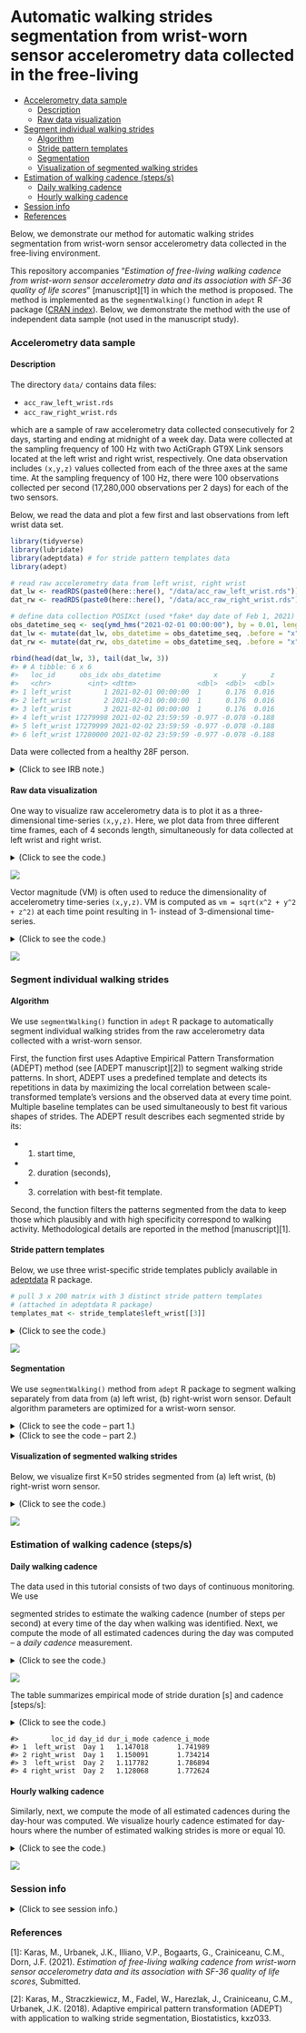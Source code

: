 Automatic walking strides segmentation from wrist-worn sensor
accelerometry data collected in the free-living
================

  - [Accelerometry data sample](#accelerometry-data-sample)
      - [Description](#description)
      - [Raw data visualization](#raw-data-visualization)
  - [Segment individual walking
    strides](#segment-individual-walking-strides)
      - [Algorithm](#algorithm)
      - [Stride pattern templates](#stride-pattern-templates)
      - [Segmentation](#segmentation)
      - [Visualization of segmented walking
        strides](#visualization-of-segmented-walking-strides)
  - [Estimation of walking cadence
    (steps/s)](#estimation-of-walking-cadence-stepss)
      - [Daily walking cadence](#daily-walking-cadence)
      - [Hourly walking cadence](#hourly-walking-cadence)
  - [Session info](#session-info)
  - [References](#references)

<!-- README.md is generated from README.Rmd. Please edit that file -->

Below, we demonstrate our method for automatic walking strides
segmentation from wrist-worn sensor accelerometry data collected in the
free-living environment.

This repository accompanies “*Estimation of free-living walking cadence
from wrist-worn sensor accelerometry data and its association with SF-36
quality of life scores*” \[manuscript\]\[1\] in which the method is
proposed. The method is implemented as the `segmentWalking()` function
in `adept` R package ([CRAN
index](https://cran.r-project.org/web/packages/adept/index.html)).
Below, we demonstrate the method with the use of independent data sample
(not used in the manuscript study).

### Accelerometry data sample

#### Description

The directory `data/` contains data files:

  - `acc_raw_left_wrist.rds`
  - `acc_raw_right_wrist.rds`

which are a sample of raw accelerometry data collected consecutively for
2 days, starting and ending at midnight of a week day. Data were
collected at the sampling frequency of 100 Hz with two ActiGraph GT9X
Link sensors located at the left wrist and right wrist, respectively.
One data observation includes `(x,y,z)` values collected from each of
the three axes at the same time. At the sampling frequency of 100 Hz,
there were 100 observations collected per second (17,280,000
observations per 2 days) for each of the two sensors.

Below, we read the data and plot a few first and last observations from
left wrist data set.

``` r
library(tidyverse)
library(lubridate)
library(adeptdata) # for stride pattern templates data 
library(adept)

# read raw accelerometry data from left wrist, right wrist
dat_lw <- readRDS(paste0(here::here(), "/data/acc_raw_left_wrist.rds")) %>% as_tibble()
dat_rw <- readRDS(paste0(here::here(), "/data/acc_raw_right_wrist.rds")) %>% as_tibble()

# define data collection POSIXct (used *fake* day date of Feb 1, 2021)
obs_datetime_seq <- seq(ymd_hms("2021-02-01 00:00:00"), by = 0.01, length.out = nrow(dat_lw))
dat_lw <- mutate(dat_lw, obs_datetime = obs_datetime_seq, .before = "x")
dat_rw <- mutate(dat_rw, obs_datetime = obs_datetime_seq, .before = "x")
```

``` r
rbind(head(dat_lw, 3), tail(dat_lw, 3))
#> # A tibble: 6 x 6
#>   loc_id      obs_idx obs_datetime             x      y      z
#>   <chr>         <int> <dttm>               <dbl>  <dbl>  <dbl>
#> 1 left_wrist        1 2021-02-01 00:00:00  1      0.176  0.016
#> 2 left_wrist        2 2021-02-01 00:00:00  1      0.176  0.016
#> 3 left_wrist        3 2021-02-01 00:00:00  1      0.176  0.016
#> 4 left_wrist 17279998 2021-02-02 23:59:59 -0.977 -0.078 -0.188
#> 5 left_wrist 17279999 2021-02-02 23:59:59 -0.977 -0.078 -0.188
#> 6 left_wrist 17280000 2021-02-02 23:59:59 -0.977 -0.078 -0.188
```

Data were collected from a healthy 28F person.

<details>

<summary>(Click to see IRB note.)</summary>

The raw accelerometry data in `data/` package were collected from
sensors worn by Marta Karas, an author of this repository. The IRB
Office Determination Request Form for Primary (New) Data Collection
request form was submitted in regard to the collection and further
publishing of these data. Based on preliminary review of the request
form submitted, it was determined that the data collection and further
data publishing activity described in the determination request does not
qualify as human subjects research as defined by DHHS regulations 45 CFR
46.102, and does not require IRB oversight.

</details>

#### Raw data visualization

One way to visualize raw accelerometry data is to plot it as a
three-dimensional time-series `(x,y,z)`. Here, we plot data from three
different time frames, each of 4 seconds length, simultaneously for data
collected at left wrist and right wrist.

<details>

<summary>(Click to see the code.)</summary>

``` r
# define time frame start values for data subset
t1 <- ymd_hms("2021-02-01 09:57:11") 
t2 <- ymd_hms("2021-02-01 09:59:41") 
t3 <- ymd_hms("2021-02-01 10:03:47") 

# combine data from two sensors, subset to keep only selected time windows 
dat <- rbind(dat_lw, dat_rw)
dat_sub <- dat %>%
  filter((obs_datetime >= t1 & obs_datetime < t1 + as.period(4, "seconds")) | 
           (obs_datetime >= t2 & obs_datetime < t2 + as.period(4, "seconds")) | 
           (obs_datetime >= t3 & obs_datetime < t3 + as.period(4, "seconds")) ) %>%
  mutate(dt_floor = paste0("time frame start: ", 
                           floor_date(obs_datetime, unit = "minutes")))

# plot (x,y,z) values 
dat_sub %>%
  select(-obs_idx) %>% 
  pivot_longer(cols = -c(dt_floor, obs_datetime, loc_id)) %>%
  ggplot(aes(x = obs_datetime, y = value, color = name)) + 
  geom_line(size = 0.3) + 
  facet_grid(loc_id ~ dt_floor, scales = "free_x") + 
  theme_minimal(base_size = 10) + 
  labs(x = "Time [s]", 
       y = "Acceleration [g]", 
       color = "Accelerometer axis of measurement: ") + 
  theme(legend.position = "top")
```

</details>

![](README_files/figure-gfm/plot_xyz_2-1.png)<!-- -->

Vector magnitude (VM) is often used to reduce the dimensionality of
accelerometry time-series `(x,y,z)`. VM is computed as `vm = sqrt(x^2 +
y^2 + z^2)` at each time point resulting in 1- instead of 3-dimensional
time-series.

<details>

<summary>(Click to see the code.)</summary>

``` r
# plot vector magnitude values 
dat_sub %>%
  mutate(vm = sqrt(x^2 + y^2 + z^2)) %>%
  ggplot(aes(x = obs_datetime, y = vm)) + 
  geom_line(size = 0.3) + 
  facet_grid(loc_id ~ dt_floor, scales = "free_x") + 
  theme_minimal(base_size = 10) + 
  labs(x = "Time [s]", y = "VM") 
```

</details>

![](README_files/figure-gfm/plot_vm_2-1.png)<!-- -->

### Segment individual walking strides

#### Algorithm

We use `segmentWalking()` function in `adept` R package to automatically
segment individual walking strides from the raw accelerometry data
collected with a wrist-worn sensor.

First, the function first uses Adaptive Empirical Pattern Transformation
(ADEPT) method (see \[ADEPT manuscript\]\[2\]) to segment walking stride
patterns. In short, ADEPT uses a predefined template and detects its
repetitions in data by maximizing the local correlation between
scale-transformed template’s versions and the observed data at every
time point. Multiple baseline templates can be used simultaneously to
best fit various shapes of strides. The ADEPT result describes each
segmented stride by its:

  - 1)  start time,

  - 2)  duration (seconds),  

  - 3)  correlation with best-fit template.

Second, the function filters the patterns segmented from the data to
keep those which plausibly and with high specificity correspond to
walking activity. Methodological details are reported in the method
\[manuscript\]\[1\].

#### Stride pattern templates

Below, we use three wrist-specific stride templates publicly available
in
[adeptdata](https://cran.r-project.org/web/packages/adeptdata/index.html)
R package.

``` r
# pull 3 x 200 matrix with 3 distinct stride pattern templates
# (attached in adeptdata R package)
templates_mat <- stride_template$left_wrist[[3]]
```

<details>

<summary>(Click to see the code.)</summary>

``` r
plt_df <- 
  templates_mat %>% 
  as.data.frame() %>%
  rename_all(~as.character(seq(0, 1, length.out = ncol(templates_mat)))) %>%
  mutate(template_idx = row_number()) %>%
  pivot_longer(cols = -template_idx) %>%
  mutate(name = as.numeric(name),
         template_idx = factor(template_idx, labels = paste0("Template ", 1 : 3)))

ggplot(plt_df, aes(x = name, y = value)) + 
  geom_line() + 
  facet_wrap(~ template_idx) +
  theme_minimal(base_size = 10) +
  labs(x = "Templaste phase", y = "VM") + 
  labs(x = "Time [s]", y = "VM") 
```

</details>

![](README_files/figure-gfm/plot_templates_2-1.png)<!-- -->

#### Segmentation

We use `segmentWalking()` method from `adept` R package to segment
walking separately from data from (a) left wrist, (b) right-wrist worn
sensor. Default algorithm parameters are optimized for a wrist-worn
sensor.

<details>

<summary>(Click to see the code – part 1.)</summary>

``` r
# convert templates matrix to templates list 
templates_list <-  list(templates_mat[1, ], templates_mat[2, ], templates_mat[3, ])

# segment walking from data collected with a left wrist-worn sensor
t1 <- Sys.time()
out_lw <- segmentWalking(
  xyz = dat_lw %>% select(all_of(c("x", "y", "z"))),
  xyz.fs = 100,
  template = templates_list,
  run.parallel = TRUE,
  run.parallel.cores = 8)
Sys.time() - t1
# Time difference of 10.45637 mins

# segment walking from data collected with a right wrist-worn sensor
t1 <- Sys.time()
out_rw <- segmentWalking(
  xyz = dat_rw %>% select(all_of(c("x", "y", "z"))),
  xyz.fs = 100,
  template = templates_list,
  run.parallel = TRUE,
  run.parallel.cores = 8)
Sys.time() - t1
# Time difference of 5.958216 mins

# save precomputed results for faster README compilation 
saveRDS(out_lw, paste0(here::here(), "/data/out_lw.rds"))
saveRDS(out_rw, paste0(here::here(), "/data/out_rw.rds"))
```

</details>

<details>

<summary>(Click to see the code – part 2.)</summary>

``` r
# read precomputed results for faster README compilation 
out_lw <- readRDS(paste0(here::here(), "/data/out_lw.rds"))
out_rw <- readRDS(paste0(here::here(), "/data/out_rw.rds")) 

# filter output to keep rows corresponding to identified walking
out_lw_1 <- out_lw %>% filter(is_walking_i == 1)
out_rw_1 <- out_rw %>% filter(is_walking_i == 1)

head(out_lw_1)
#>     tau_i T_i     sim_i template_i is_walking_i
#> 1 3595614 112 0.8986153         NA            1
#> 2 3595725 111 0.9564651         NA            1
#> 3 3595835 122 0.9417612         NA            1
#> 4 3598471 113 0.9049312         NA            1
#> 5 3598583 110 0.9398946         NA            1
#> 6 3598692 131 0.8926561         NA            1
```

</details>

#### Visualization of segmented walking strides

Below, we visualize first K=50 strides segmented from (a) left wrist,
(b) right-wrist worn sensor.

<details>

<summary>(Click to see the code.)</summary>

``` r
# get VM from raw data frames
dat_lw_vm <- sqrt(dat_lw$x^2 + dat_lw$y^2 + dat_lw$z^2)
dat_rw_vm <- sqrt(dat_rw$x^2 + dat_rw$y^2 + dat_rw$z^2)

K <- 50
T_i_max <- max(c(out_lw_1$T_i, out_rw_1$T_i))
stride_dat <- numeric()
stride_id  <- numeric()
stride_loc <- numeric()
for (k in 1 : K){ # k <- 1
  # left wrist data 
  dat_idx_k  <- (out_lw_1[k, "tau_i"]) : (out_lw_1[k, "tau_i"] + out_lw_1[k, "T_i"] - 1)
  dat_k      <- dat_lw_vm[dat_idx_k]
  stride_dat <- c(stride_dat, dat_k)
  stride_id  <- c(stride_id, rep(k, length(dat_k)))
  stride_loc <- c(stride_loc, rep("left_wrist", length(dat_k)))
  # right wrist data 
  dat_idx_k  <- (out_rw_1[k, "tau_i"]) : (out_rw_1[k, "tau_i"] + out_rw_1[k, "T_i"] - 1)
  dat_k      <- dat_rw_vm[dat_idx_k]
  stride_dat <- c(stride_dat, dat_k)
  stride_id  <- c(stride_id, rep(k, length(dat_k)))
  stride_loc <- c(stride_loc, rep("right_wrist", length(dat_k)))
}

# define plot data frame
plt_df <- 
  data.frame(stride_dat, stride_id, stride_loc) %>%
  group_by(stride_id, stride_loc) %>%
  mutate(stride_duration = row_number() - 1,
         stride_duration = stride_duration / 100) %>%
  ungroup()
# point-wise aggregate of strides
plt_df_agg <- 
  plt_df %>% 
  group_by(stride_loc, stride_duration) %>% 
  summarise(stride_dat = mean(stride_dat))  %>%
  ungroup()

ggplot(plt_df, aes(x = stride_duration, y = stride_dat, group = stride_id)) + 
  geom_line(alpha = 0.2) +
  facet_wrap(~ stride_loc) +
  theme_minimal(base_size = 10) +
  labs(x = "Stride duration [s]", y = "VM") 
```

</details>

![](README_files/figure-gfm/vizu_segmented_2-1.png)<!-- -->

### Estimation of walking cadence (steps/s)

#### Daily walking cadence

The data used in this tutorial consists of two days of continuous
monitoring. We use

segmented strides to estimate the walking cadence (number of steps per
second) at every time of the day when walking was identified. Next, we
compute the mode of all estimated cadences during the day was computed –
a *daily cadence* measurement.

<details>

<summary>(Click to see the code.)</summary>

``` r
# function to compute mode
estimate_mode <- function(x) {
  d <- density(x)
  d$x[which.max(d$y)]
}

# data collection frequency
hz_val <- 100

# combine result from walking segmentation from left and right wrist  
out_comb_1 <- rbind(
  out_lw_1 %>% mutate(loc_id = "left_wrist"),
  out_rw_1 %>% mutate(loc_id = "right_wrist")
) %>% 
  mutate(
    # define stride duration (in seconds) as number of observations in stride 
    # (stride := two subsequent steps)
    # over data frequency (number of observations per 1 second)
    dur_i = T_i / hz_val, 
    # define cadence as number of steps per 1 second
    cadence_i = 2/dur_i,
    # define collection day "ID" 
    day_id = ceiling(tau_i / (hz_val * 60 * 60 * 24)),
    day_id = factor(day_id, levels = c(1,2), labels = paste0("Day ", 1:2))
  ) 

# aggregate the cadence measurements by computing empirical mode
# (1 value per day)
out_comb_1_mode <- 
  out_comb_1 %>%
  group_by(loc_id, day_id) %>%
  summarise(dur_i_mode = estimate_mode(dur_i),
            cadence_i_mode = estimate_mode(cadence_i)) %>%
  arrange(day_id, loc_id) %>%
  as.data.frame()

ggplot(out_comb_1, aes(x = cadence_i)) + 
  geom_density() + 
  facet_grid(loc_id ~ day_id) + 
  geom_vline(data = out_comb_1_mode, aes(xintercept = cadence_i_mode), 
             linetype = 2, color = "blue") +
  theme_minimal(base_size = 10) + 
  labs(x = "Cadence [steps/s]", title = "Vertical dashed line: empirical mode")
```

</details>

![](README_files/figure-gfm/vizu_daily_candece_2-1.png)<!-- -->

The table summarizes empirical mode of stride duration \[s\] and cadence
\[steps/s\]:

<details>

<summary>(Click to see the code.)</summary>

``` r
print(out_comb_1_mode)
#>        loc_id day_id dur_i_mode cadence_i_mode
#> 1  left_wrist  Day 1   1.147018       1.741989
#> 2 right_wrist  Day 1   1.150091       1.734214
#> 3  left_wrist  Day 2   1.117782       1.786894
#> 4 right_wrist  Day 2   1.128068       1.772624
```

</details>

    #>        loc_id day_id dur_i_mode cadence_i_mode
    #> 1  left_wrist  Day 1   1.147018       1.741989
    #> 2 right_wrist  Day 1   1.150091       1.734214
    #> 3  left_wrist  Day 2   1.117782       1.786894
    #> 4 right_wrist  Day 2   1.128068       1.772624

#### Hourly walking cadence

Similarly, next, we compute the mode of all estimated cadences during
the day-hour was computed. We visualize hourly cadence estimated for
day-hours where the number of estimated walking strides is more or equal
10.

<details>

<summary>(Click to see the code.)</summary>

``` r
# compute hour ID  
out_comb_1 <- 
  out_comb_1 %>%
  mutate(
    hour_id = floor(tau_i / (hz_val * 60 * 60)),
    hour_id = hour_id %% 24
  )

# aggregate the cadence measurements by computing empirical mode
# (1 value per day-hour)
out_comb_1_mode_hourly <- 
  out_comb_1 %>%
  group_by(loc_id, day_id, hour_id) %>%
  summarise(cadence_i_mode = estimate_mode(cadence_i),
            cnt = n()) %>%
  as.data.frame()

ggplot(out_comb_1_mode_hourly %>% filter(cnt > 10), 
       aes(x = hour_id, y = cadence_i_mode, group = 1)) + 
  geom_line(linetype = 2, size = 0.5, color = "grey") + 
  geom_point(aes(size = cnt, alpha = cnt)) + 
  facet_grid(loc_id ~ day_id) + 
  theme_minimal(base_size = 10) + 
  labs(x = "Hour of a day", 
       y = "Cadence [steps/s]",
       alpha = "Segmented\nstrides\ncount",
       size = "Segmented\nstrides\ncount") + 
  scale_x_continuous(limits = c(0, 23), breaks = seq(0, 23, by = 2))
```

</details>

![](README_files/figure-gfm/vizu_daily_candece_hourly_2-1.png)<!-- -->

### Session info

<details>

<summary>(Click to see session info.)</summary>

``` r
devtools::session_info()
#> ─ Session info ───────────────────────────────────────────────────────────────
#>  setting  value                       
#>  version  R version 4.0.3 (2020-10-10)
#>  os       macOS Catalina 10.15.7      
#>  system   x86_64, darwin17.0          
#>  ui       X11                         
#>  language (EN)                        
#>  collate  en_US.UTF-8                 
#>  ctype    en_US.UTF-8                 
#>  tz       America/New_York            
#>  date     2021-03-07                  
#> 
#> ─ Packages ───────────────────────────────────────────────────────────────────
#>  package     * version  date       lib source        
#>  adept       * 1.2      2021-01-31 [1] local         
#>  adeptdata   * 1.0.1    2019-03-30 [1] CRAN (R 4.0.2)
#>  assertthat    0.2.1    2019-03-21 [1] CRAN (R 4.0.2)
#>  backports     1.2.1    2020-12-09 [1] CRAN (R 4.0.2)
#>  broom         0.7.5    2021-02-19 [1] CRAN (R 4.0.3)
#>  cachem        1.0.4    2021-02-13 [1] CRAN (R 4.0.2)
#>  callr         3.5.1    2020-10-13 [1] CRAN (R 4.0.2)
#>  cellranger    1.1.0    2016-07-27 [1] CRAN (R 4.0.2)
#>  cli           2.3.0    2021-01-31 [1] CRAN (R 4.0.3)
#>  codetools     0.2-18   2020-11-04 [1] CRAN (R 4.0.2)
#>  colorspace    2.0-0    2020-11-11 [1] CRAN (R 4.0.2)
#>  crayon        1.4.1    2021-02-08 [1] CRAN (R 4.0.2)
#>  data.table    1.14.0   2021-02-21 [1] CRAN (R 4.0.3)
#>  DBI           1.1.1    2021-01-15 [1] CRAN (R 4.0.2)
#>  dbplyr        2.1.0    2021-02-03 [1] CRAN (R 4.0.2)
#>  desc          1.2.0    2018-05-01 [1] CRAN (R 4.0.2)
#>  devtools      2.3.2    2020-09-18 [1] CRAN (R 4.0.2)
#>  digest        0.6.27   2020-10-24 [1] CRAN (R 4.0.2)
#>  dplyr       * 1.0.4    2021-02-02 [1] CRAN (R 4.0.2)
#>  dvmisc        1.1.4    2019-12-16 [1] CRAN (R 4.0.2)
#>  ellipsis      0.3.1    2020-05-15 [1] CRAN (R 4.0.2)
#>  evaluate      0.14     2019-05-28 [1] CRAN (R 4.0.1)
#>  fansi         0.4.2    2021-01-15 [1] CRAN (R 4.0.2)
#>  fastmap       1.1.0    2021-01-25 [1] CRAN (R 4.0.2)
#>  forcats     * 0.5.1    2021-01-27 [1] CRAN (R 4.0.2)
#>  fs            1.5.0    2020-07-31 [1] CRAN (R 4.0.2)
#>  generics      0.1.0    2020-10-31 [1] CRAN (R 4.0.2)
#>  ggplot2     * 3.3.3    2020-12-30 [1] CRAN (R 4.0.2)
#>  glue          1.4.2    2020-08-27 [1] CRAN (R 4.0.2)
#>  gtable        0.3.0    2019-03-25 [1] CRAN (R 4.0.2)
#>  haven         2.3.1    2020-06-01 [1] CRAN (R 4.0.2)
#>  here          1.0.1    2020-12-13 [1] CRAN (R 4.0.2)
#>  hms           1.0.0    2021-01-13 [1] CRAN (R 4.0.2)
#>  htmltools     0.5.1.1  2021-01-22 [1] CRAN (R 4.0.2)
#>  httr          1.4.2    2020-07-20 [1] CRAN (R 4.0.2)
#>  jsonlite      1.7.2    2020-12-09 [1] CRAN (R 4.0.2)
#>  knitr         1.31     2021-01-27 [1] CRAN (R 4.0.2)
#>  lattice       0.20-41  2020-04-02 [1] CRAN (R 4.0.3)
#>  lifecycle     1.0.0    2021-02-15 [1] CRAN (R 4.0.2)
#>  lubridate   * 1.7.9.2  2020-11-13 [1] CRAN (R 4.0.2)
#>  magrittr      2.0.1    2020-11-17 [1] CRAN (R 4.0.2)
#>  MASS          7.3-53.1 2021-02-12 [1] CRAN (R 4.0.2)
#>  Matrix        1.3-2    2021-01-06 [1] CRAN (R 4.0.2)
#>  memoise       2.0.0    2021-01-26 [1] CRAN (R 4.0.2)
#>  mitools       2.4      2019-04-26 [1] CRAN (R 4.0.2)
#>  modelr        0.1.8    2020-05-19 [1] CRAN (R 4.0.2)
#>  munsell       0.5.0    2018-06-12 [1] CRAN (R 4.0.2)
#>  mvtnorm       1.1-1    2020-06-09 [1] CRAN (R 4.0.2)
#>  pillar        1.5.0    2021-02-22 [1] CRAN (R 4.0.3)
#>  pkgbuild      1.2.0    2020-12-15 [1] CRAN (R 4.0.2)
#>  pkgconfig     2.0.3    2019-09-22 [1] CRAN (R 4.0.2)
#>  pkgload       1.1.0    2020-05-29 [1] CRAN (R 4.0.2)
#>  pracma        2.3.3    2021-01-23 [1] CRAN (R 4.0.2)
#>  prettyunits   1.1.1    2020-01-24 [1] CRAN (R 4.0.2)
#>  processx      3.4.5    2020-11-30 [1] CRAN (R 4.0.2)
#>  ps            1.5.0    2020-12-05 [1] CRAN (R 4.0.2)
#>  purrr       * 0.3.4    2020-04-17 [1] CRAN (R 4.0.2)
#>  R6            2.5.0    2020-10-28 [1] CRAN (R 4.0.2)
#>  rbenchmark    1.0.0    2012-08-30 [1] CRAN (R 4.0.2)
#>  Rcpp          1.0.6    2021-01-15 [1] CRAN (R 4.0.2)
#>  readr       * 1.4.0    2020-10-05 [1] CRAN (R 4.0.2)
#>  readxl        1.3.1    2019-03-13 [1] CRAN (R 4.0.2)
#>  remotes       2.2.0    2020-07-21 [1] CRAN (R 4.0.2)
#>  reprex        1.0.0    2021-01-27 [1] CRAN (R 4.0.2)
#>  rlang         0.4.10   2020-12-30 [1] CRAN (R 4.0.2)
#>  rmarkdown     2.7      2021-02-19 [1] CRAN (R 4.0.3)
#>  rprojroot     2.0.2    2020-11-15 [1] CRAN (R 4.0.2)
#>  rstudioapi    0.13     2020-11-12 [1] CRAN (R 4.0.2)
#>  rvest         0.3.6    2020-07-25 [1] CRAN (R 4.0.2)
#>  scales        1.1.1    2020-05-11 [1] CRAN (R 4.0.2)
#>  sessioninfo   1.1.1    2018-11-05 [1] CRAN (R 4.0.2)
#>  stringi       1.5.3    2020-09-09 [1] CRAN (R 4.0.2)
#>  stringr     * 1.4.0    2019-02-10 [1] CRAN (R 4.0.2)
#>  survey        4.0      2020-04-03 [1] CRAN (R 4.0.2)
#>  survival      3.2-7    2020-09-28 [1] CRAN (R 4.0.3)
#>  tab           4.1.1    2019-06-17 [1] CRAN (R 4.0.2)
#>  testthat      3.0.2    2021-02-14 [1] CRAN (R 4.0.2)
#>  tibble      * 3.0.6    2021-01-29 [1] CRAN (R 4.0.2)
#>  tidyr       * 1.1.2    2020-08-27 [1] CRAN (R 4.0.2)
#>  tidyselect    1.1.0    2020-05-11 [1] CRAN (R 4.0.2)
#>  tidyverse   * 1.3.0    2019-11-21 [1] CRAN (R 4.0.2)
#>  usethis       2.0.1    2021-02-10 [1] CRAN (R 4.0.2)
#>  utf8          1.1.4    2018-05-24 [1] CRAN (R 4.0.2)
#>  vctrs         0.3.6    2020-12-17 [1] CRAN (R 4.0.2)
#>  withr         2.4.1    2021-01-26 [1] CRAN (R 4.0.2)
#>  xfun          0.21     2021-02-10 [1] CRAN (R 4.0.2)
#>  xml2          1.3.2    2020-04-23 [1] CRAN (R 4.0.2)
#>  xtable        1.8-4    2019-04-21 [1] CRAN (R 4.0.2)
#>  yaml          2.2.1    2020-02-01 [1] CRAN (R 4.0.2)
#> 
#> [1] /Library/Frameworks/R.framework/Versions/4.0/Resources/library
```

</details>

### References

\[1\]: Karas, M., Urbanek, J.K., Illiano, V.P., Bogaarts, G.,
Crainiceanu, C.M., Dorn, J.F. (2021). *Estimation of free-living walking
cadence from wrist-worn sensor accelerometry data and its association
with SF-36 quality of life scores*, Submitted.

\[2\]: Karas, M., Straczkiewicz, M., Fadel, W., Harezlak, J.,
Crainiceanu, C.M., Urbanek, J.K. (2018). Adaptive empirical pattern
transformation (ADEPT) with application to walking stride segmentation,
Biostatistics, kxz033.
